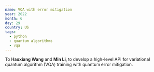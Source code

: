 ```yaml
---
name: VQA with error mitigation
year: 2022
month: 6
day: 29
country: US
tags:
  - python
  - quantum algorithms
  - vqa
---
```

To **Haoxiang Wang** and **Min Li**, to develop a high-level API for variational quantum algorithm (VQA) training with quantum error mitigation.
